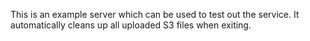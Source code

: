 This is an example server which can be used to test out the service. It automatically cleans up all uploaded S3 files when exiting.
